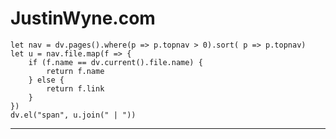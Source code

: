 # JustinWyne.com
    
```dataviewjs
let nav = dv.pages().where(p => p.topnav > 0).sort( p => p.topnav)
let u = nav.file.map(f => {
    if (f.name == dv.current().file.name) {
        return f.name
    } else {
        return f.link
    }
})
dv.el("span", u.join(" | "))
```

---